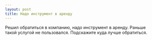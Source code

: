 ```yaml
---
layout: post 
title: Надо инструмент в аренду 
--- 
```

Решил обратиться в компанию, надо инструмент в аренду. Раньше такой услугой не пользовался. Подскажите куда лучше обратиться.